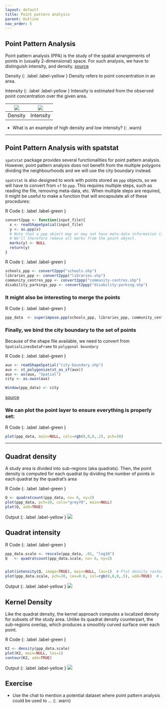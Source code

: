 ```yaml
---
layout: default
title: Point pattern analysis
parent: Outline
nav_order: 5
---
```


## Point Pattern Analysis

Point pattern analysis (PPA) is the study of the spatial arrangements of points in (usually 2-dimensional) space.
For such analysis, we have to distinguish intensity, and density.
 [source](https://en.wikipedia.org/wiki/Point_pattern_analysis)



Density
{: .label .label-yellow }
Density refers to point concentration in an area.


Intensity
{: .label .label-yellow }
Intensity is estimated from the observed point concentration over the given area. 



<img src="{{site.baseurl}}/content/fig/plot4.png">     |  <img src="{{site.baseurl}}/content/fig/plot10.png">
:-------------------------:|:-------------------------:
Density  |  Intensity



- What is an example of high density and low intensity?
{: .warn}




___

## Point Pattern Analysis with spatstat

`spatstat` package provides several functionalities for point pattern analysis.
However, point pattern analysis does not benefit from the multiple polygons dividing 
the neighbourhoods and we will use the city boundary instead.



`spatstat` is also designed to work with points stored as `ppp` objects, so we will have to convert from `sf` to `ppp`. This requires multiple steps, such as reading the file, removing meta-data, etc. When multiple steps are required, it might be useful to make a function that will encapsulate all of these procedures:

R Code
{: .label .label-green }
```R
convert2ppp <- function(input_file){
  x <- readShapeSpatial(input_file)
  y <- as.ppp(x)
  # Note that a ppp object may or may not have meta-data information (also referred to as marks). 
  # We'll therefore remove all marks from the point object.
  marks(y) <- NULL
  return(y)
}
```



R Code
{: .label .label-green }
```R
schools_ppp <- convert2ppp("schools.shp")
libraries_ppp <- convert2ppp("libraries.shp")
community_centres_ppp <- convert2ppp("community-centres.shp")
disability_parkings_ppp <- convert2ppp("disability-parking.shp")
```




### It might also be interesting to merge the points




R Code
{: .label .label-green }
```R
ppp_data  <- superimpose.ppp(schools_ppp, libraries_ppp, community_centres_ppp, disability_parkings_ppp)
```

### Finally, we bind the city boundary to the set of points


Because of the shape file available, we need to convert from `SpatialLinesDataFrame` to `polygonal boundary`

R Code
{: .label .label-green }
```R
aux <- readShapeSpatial("city-boundary.shp") 
aux <- st_polygonize(st_as_sf(aux))
aux <- as(aux, "Spatial")
city <- as.owin(aux)

Window(ppp_data) <- city
```
[source](https://stackoverflow.com/questions/47147242/convert-spatial-lines-to-spatial-polygons)


### We can plot the point layer to ensure everything is properly set:

R Code
{: .label .label-green }
```R
plot(ppp_data, main=NULL, cols=rgb(0,0,0,.2), pch=20)
```


___


## Quadrat density

A study area is divided into sub-regions (aka quadrats).
Then, the point density is computed for each quadrat by dividing the number of points in each quadrat by the quadrat’s area



R Code
{: .label .label-green }
```R
Q <- quadratcount(ppp_data, nx= 6, ny=2)
plot(ppp_data, pch=20, cols="grey70", main=NULL)  
plot(Q, add=TRUE)  
```

Output
{: .label .label-yellow }
<img src="{{site.baseurl}}/content/fig/plot4.png">


## Quadrat intensity




R Code
{: .label .label-green }
```R
ppp_data.scale <- rescale(ppp_data, .01, "log10")
Q   <- quadratcount(ppp_data.scale, nx= 6, ny=2)


plot(intensity(Q, image=TRUE), main=NULL, las=1)  # Plot density raster
plot(ppp_data.scale, pch=20, cex=0.6, col=rgb(0,0,0,.5), add=TRUE)  # Add points
```

Output
{: .label .label-yellow }
<img src="{{site.baseurl}}/content/fig/plot10.png">


## Kernel Density

Like the quadrat density, the kernel approach computes a localized density for subsets of the study area.
Unlike its quadrat density counterpart, the sub-regions overlap, which produces a smoothly curved surface over each point. 




R Code
{: .label .label-green }
```R
K2 <- density(ppp_data.scale) 
plot(K2, main=NULL, las=1)
contour(K2, add=TRUE)
```


Output
{: .label .label-yellow }
<img src="{{site.baseurl}}/content/fig/plot5.png">




## Exercise

- Use the chat to mention a potential dataset where point pattern analysis could be used to ...
{: .warn}

